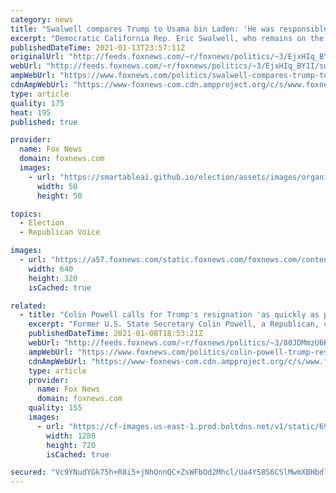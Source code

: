 ```yaml
---
category: news
title: "Swalwell compares Trump to Usama bin Laden: 'He was responsible'"
excerpt: "Democratic California Rep. Eric Swalwell, who remains on the House Intelligence Committee despite foggy ties to a spy for China and who will serve as an impeachment manager, associated President Trump with Usama bin Laden in an interview Tuesday."
publishedDateTime: 2021-01-13T23:57:11Z
originalUrl: "http://feeds.foxnews.com/~r/foxnews/politics/~3/EjxHIq_BY1I/swalwell-compares-trump-to-usama-bin-laden-he-was-responsible"
webUrl: "http://feeds.foxnews.com/~r/foxnews/politics/~3/EjxHIq_BY1I/swalwell-compares-trump-to-usama-bin-laden-he-was-responsible"
ampWebUrl: "https://www.foxnews.com/politics/swalwell-compares-trump-to-usama-bin-laden-he-was-responsible.amp"
cdnAmpWebUrl: "https://www-foxnews-com.cdn.ampproject.org/c/s/www.foxnews.com/politics/swalwell-compares-trump-to-usama-bin-laden-he-was-responsible.amp"
type: article
quality: 175
heat: 195
published: true

provider:
  name: Fox News
  domain: foxnews.com
  images:
    - url: "https://smartableai.github.io/election/assets/images/organizations/foxnews.com-50x50.jpg"
      width: 50
      height: 50

topics:
  - Election
  - Republican Voice

images:
  - url: "https://a57.foxnews.com/static.foxnews.com/foxnews.com/content/uploads/2021/01/640/320/swalwell-walking-masked.jpg?ve=1&tl=1"
    width: 640
    height: 320
    isCached: true

related:
  - title: "Colin Powell calls for Trump's resignation 'as quickly as possible': 'He should be totally ashamed of himself'"
    excerpt: "Former U.S. State Secretary Colin Powell, a Republican, called for President Trump's resignation \"as soon as possible.\""
    publishedDateTime: 2021-01-08T18:53:21Z
    webUrl: "http://feeds.foxnews.com/~r/foxnews/politics/~3/80JDMmzU6KU/colin-powell-trump-resignation"
    ampWebUrl: "https://www.foxnews.com/politics/colin-powell-trump-resignation.amp"
    cdnAmpWebUrl: "https://www-foxnews-com.cdn.ampproject.org/c/s/www.foxnews.com/politics/colin-powell-trump-resignation.amp"
    type: article
    provider:
      name: Fox News
      domain: foxnews.com
    quality: 155
    images:
      - url: "https://cf-images.us-east-1.prod.boltdns.net/v1/static/694940094001/d6c7af25-2bdf-4401-92ac-4805fd8fa3f6/57155546-d175-4924-82b9-b97b67efa0c8/1280x720/match/image.jpg"
        width: 1280
        height: 720
        isCached: true

secured: "Vc9YNudYGk75h+R8i5+jNhQnnQC+ZsWFbOd2Mhcl/Ua4Y58S6CSlMwmXBHbdlBWWpnJ28RN/O3y8Q6kh99O2s7pe/iirRD4NaZtaOPwqZpFaFx3vF76tQPSgsCKhPl9uRWWGikcUQlaYFc16rPFw8zO5w3JWP0BdeTtZcaxDtwJR7oW+oMbgVGFZTfehavs/KlS3yIWjkbrp4yJ0ETVogKo2p+660RWMtcNNVZINck+XX35cZN2yGAD8Kuz1wlfxKZkbHKGIBp49TAy7mQFdlMnHoOxvUrB1rc44PipOgV20RjRITmsIeV1ylRXbA6UAb3UnDvo6qnkTTRXFyPvxNmpd+vBIBxCHHgViRyZgq+g=;d1zq8OX7Q3jBe5zFj7zynA=="
---
```


